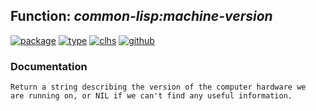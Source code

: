 ## Function: ***common-lisp:machine-version***
[![package](https://img.shields.io/badge/Package-COMMON--LISP-5f9ea0.svg?style=social&colorA=999999)](../) [![type](https://img.shields.io/badge/Type-Function-5f9ea0.svg?style=social&colorA=999999)](../#function) [![clhs](https://img.shields.io/badge/CLHS-MACHINE--VERSION-5f9ea0.svg?style=social&colorA=999999)](http://www.lispworks.com/documentation/HyperSpec/Body/f_mach_v.htm) [![github](https://img.shields.io/badge/GitHub-View_the_source-5f9ea0.svg?style=social&colorA=999999&logo=github)](https://github.com/sbcl/sbcl/blob/master/src/code/target-misc.lisp/) 
### Documentation
```
Return a string describing the version of the computer hardware we
are running on, or NIL if we can't find any useful information.
```

